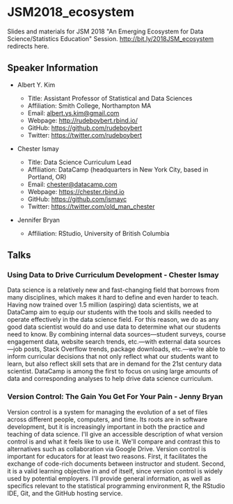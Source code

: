 # JSM2018_ecosystem
Slides and materials for JSM 2018 "An Emerging Ecosystem for Data Science/Statistics Education" Session. <http://bit.ly/2018JSM_ecosystem> redirects here.

## Speaker Information

* Albert Y. Kim
    + Title: Assistant Professor of Statistical and Data Sciences
    + Affiliation: Smith College, Northampton MA
    + Email: <albert.ys.kim@gmail.com>
    + Webpage: <http://rudeboybert.rbind.io/>
    + GitHub: <https://github.com/rudeboybert>
    + Twitter: <https://twitter.com/rudeboybert>
    
* Chester Ismay
    + Title: Data Science Curriculum Lead
    + Affiliation: DataCamp (headquarters in New York City, based in Portland, OR)
    + Email: <chester@datacamp.com>
    + Webpage: <https://chester.rbind.io>
    + GitHub: <https://github.com/ismayc>
    + Twitter: <https://twitter.com/old_man_chester>

* Jennifer Bryan
    + Affiliation: RStudio, University of British Columbia


## Talks

### Using Data to Drive Curriculum Development - Chester Ismay

Data science is a relatively new and fast-changing field that borrows from many disciplines, which makes it hard to define and even harder to teach. Having now trained over 1.5 million (aspiring) data scientists, we at DataCamp aim to equip our students with the tools and skills needed to operate effectively in the data science field. For this reason, we do as any good data scientist would do and use data to determine what our students need to know. By combining internal data sources—student surveys, course engagement data, website search trends, etc.—with external data sources—job posts, Stack Overflow trends, package downloads, etc.—we’re able to inform curricular decisions that not only reflect what our students want to learn, but also reflect skill sets that are in demand for the 21st century data scientist. DataCamp is among the first to focus on using large amounts of data and corresponding analyses to help drive data science curriculum.

### Version Control: The Gain You Get For Your Pain - Jenny Bryan

Version control is a system for managing the evolution of a set of files across different people, computers, and time. Its roots are in software development, but it is increasingly important in both the practice and teaching of data science. I'll give an accessible description of what version control is and what it feels like to use it. We'll compare and contrast this to alternatives such as collaboration via Google Drive. Version control is important for educators for at least two reasons. First, it facilitates the exchange of code-rich documents between instructor and student. Second, it is a valid learning objective in and of itself, since version control is widely used by potential employers. I'll provide general information, as well as specifics relevant to the statistical programming environment R, the RStudio IDE, Git, and the GitHub hosting service.
